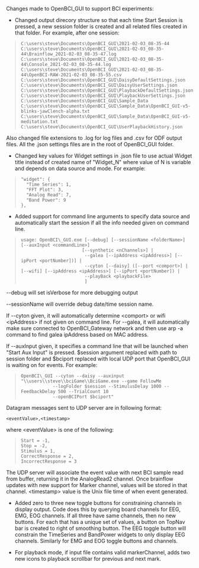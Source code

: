 Changes made to OpenBCI\_GUI to support BCI experiments:* Changed output direcory structure so that each time Start Session is  pressed, a new session folder is created and all related files created  in that folder.  For example, after one session:>     C:\users\steve\Documents\OpenBCI_GUI\2021-02-03_08-35-44>     C:\users\steve\Documents\OpenBCI_GUI\2021-02-03_08-35-44\Brainflow_2021-02-03_08-35-47.log>     C:\users\steve\Documents\OpenBCI_GUI\2021-02-03_08-35-44\Console_2021-02-03_08-35-44.log>     C:\users\steve\Documents\OpenBCI_GUI\2021-02-03_08-35-44\OpenBCI-RAW-2021-02-03_08-35-55.csv>     C:\users\steve\Documents\OpenBCI_GUI\DaisyDefaultSettings.json>     C:\users\steve\Documents\OpenBCI_GUI\DaisyUserSettings.json>     C:\users\steve\Documents\OpenBCI_GUI\PlaybackDefaultSettings.json>     C:\users\steve\Documents\OpenBCI_GUI\PlaybackUserSettings.json>     C:\users\steve\Documents\OpenBCI_GUI\Sample_Data>     C:\users\steve\Documents\OpenBCI_GUI\Sample_Data\OpenBCI_GUI-v5-blinks-jawClench-alpha.txt>     C:\users\steve\Documents\OpenBCI_GUI\Sample_Data\OpenBCI_GUI-v5-meditation.txt>     C:\users\steve\Documents\OpenBCI_GUI\UserPlaybackHistory.json  Also changed file extensions to .log for log files and .csv for ODF  output files.  All the .json settings files are in the root of  OpenBCI\_GUI folder.* Changed key values for Widget settings in .json file to use actual  Widget title instead of created name of "Widget\_N" where value of N is  variable and depends on data source and mode.  For example:>     "widget": {>       "Time Series": 1,>       "FFT Plot": 3,>       "Analog Read": 7,>       "Band Power": 9>     },* Added support for command line arguments to specify data source and  automatically start the session if all the info needed given on  command line.>     usage: OpenBCI\_GUI.exe [--debug] [--sessionName <folderName>] [--auxInput <commandLine>]>                            [--synthetic <nChannels>] |>                             --galea [--ipAddress <ipAddress>] [--ipPort <portNumber])] |>                             --cyton [--daisy] ([--port <comport>] | [--wifi] [--ipAddress <ipAddress>] [--ipPort <portNumber]) |>                             --playBack <playbackFile>>                             ]  --debug will set isVerbose for more debugging output  --sessionName will override debug date/time session name.  If --cyton given, it will automatically determine &lt;comport&gt; or wifi  &lt;ipAddress&gt; if not given on command line.  For --galea, it will  automatically make sure connected to OpenBCI\_Gateway network and then  use arp -a command to find galea ipAddress based on MAC address.  If --auxInput given, it specifies a command line that will be  launched when "Start Aux Input" is pressed.  $session argument  replaced with path to session folder and $bciport replaced with  local UDP port that OpenBCI\_GUI is waiting on for events.  For example:>     OpenBCI\_GUI --cyton --daisy --auxinput "\\users\\steve\\bciGame\\BciGame.exe --game FollowMe>                 --logFolder $session --StimulusDelay 1000 --FeedbackDelay 500 --TrialCount 10>                 --openBCIPort $bciport"  Datagram messages sent to UDP server are in following format:    <eventValue>,<timestamp>  where &lt;eventValue&gt; is one of the following:>     Start = -1,>     Stop = -2,>     Stimulus = 1,>     CorrectResponse = 2,>     IncorrectResponse = 3  The UDP server will associate the event value with next BCI sample  read from buffer, returning it in the AnalogRead2 channel.  Once  brainflow updates with new support for Marker channel, values will be  stored in that channel.  &lt;timestamp&gt; value is the Unix file time of  when event generated.* Added zero to three new toggle buttons for constraining channels in  display output.  Code does this by querying board channels for EEG,  EMG, EOG channels.  If all three have same channels, then no new  buttons.  For each that has a unique set of values, a button on TopNav  bar is created to right of smoothing button.  The EEG toggle button  will constrain the TimeSeries and BandPower widgets to only display  EEG channels.  Similarly for EMG and EOG toggle buttons and channels.* For playback mode, if input file contains valid markerChannel, adds  two new icons to playback scrollbar for previous and next mark.